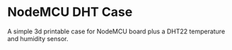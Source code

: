# NodeMCU DHT Case
A simple 3d printable case for NodeMCU board plus a DHT22 temperature and
humidity sensor.
